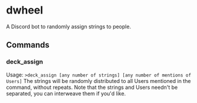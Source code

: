 # dwheel
A Discord bot to randomly assign strings to people.

## Commands
### deck_assign
Usage: `>deck_assign [any number of strings] [any number of mentions of Users]`
The strings will be randomly distributed to all Users mentioned in the command, without repeats. Note that the strings and Users needn't be separated, you can interweave them if you'd like.

